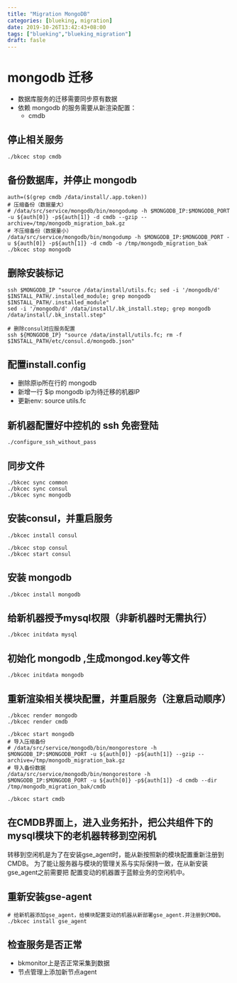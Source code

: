 ```yaml
---
title: "Migration MongoDB"
categories: [blueking, migration]
date: 2019-10-26T13:42:43+08:00
tags: ["blueking","blueking_migration"]
draft: fasle
---
```

# mongodb 迁移

- 数据库服务的迁移需要同步原有数据
- 依赖 mongodb 的服务需要从新渲染配置：
  - cmdb

## 停止相关服务

    ./bkcec stop cmdb

## 备份数据库，并停止 mongodb

    auth=($(grep cmdb /data/install/.app.token))
    # 压缩备份（数据量大）
    # /data/src/service/mongodb/bin/mongodump -h $MONGODB_IP:$MONGODB_PORT -u ${auth[0]} -p${auth[1]} -d cmdb --gzip --archive=/tmp/mongodb_migration_bak.gz
    # 不压缩备份（数据量小）
    /data/src/service/mongodb/bin/mongodump -h $MONGODB_IP:$MONGODB_PORT -u ${auth[0]} -p${auth[1]} -d cmdb -o /tmp/mongodb_migration_bak
    ./bkcec stop mongodb

## 删除安装标记

    ssh $MONGODB_IP "source /data/install/utils.fc; sed -i '/mongodb/d' $INSTALL_PATH/.installed_module; grep mongodb $INSTALL_PATH/.installed_module"
    sed -i '/mongodb/d' /data/install/.bk_install.step; grep mongodb /data/install/.bk_install.step"

    # 删除consul对应服务配置
    ssh ${MONGODB_IP} "source /data/install/utils.fc; rm -f $INSTALL_PATH/etc/consul.d/mongodb.json"

## 配置install.config

- 删除原ip所在行的 mongodb
- 新增一行 $ip mongodb ip为待迁移的机器IP
- 更新env: source utils.fc

## 新机器配置好中控机的 ssh 免密登陆

    ./configure_ssh_without_pass

## 同步文件

    ./bkcec sync common
    ./bkcec sync consul
    ./bkcec sync mongodb

## 安装consul，并重启服务

    ./bkcec install consul
    
    ./bkcec stop consul
    ./bkcec start consul

## 安装 mongodb

    ./bkcec install mongodb

## 给新机器授予mysql权限（非新机器时无需执行）

    ./bkcec initdata mysql

## 初始化 mongodb ,生成mongod.key等文件

    ./bkcec initdata mongodb

## 重新渲染相关模块配置，并重启服务（注意启动顺序）

    ./bkcec render mongodb
    ./bkcec render cmdb

    ./bkcec start mongodb
    # 导入压缩备份
    # /data/src/service/mongodb/bin/mongorestore -h $MONGODB_IP:$MONGODB_PORT -u ${auth[0]} -p${auth[1]} --gzip --archive=/tmp/mongodb_migration_bak.gz
    # 导入备份数据
    /data/src/service/mongodb/bin/mongorestore -h $MONGODB_IP:$MONGODB_PORT -u ${auth[0]} -p${auth[1]} -d cmdb --dir /tmp/mongodb_migration_bak/cmdb
    
    ./bkcec start cmdb

## 在CMDB界面上，进入业务拓扑，把公共组件下的mysql模块下的老机器转移到空闲机

转移到空闲机是为了在安装gse_agent时，能从新按照新的模块配置重新注册到CMDB。
为了能让服务器与模块的管理关系与实际保持一致，在从新安装gse_agent之前需要把
配置变动的机器置于蓝鲸业务的空闲机中。

## 重新安装gse-agent

    # 给新机器添加gse_agent，给模块配置变动的机器从新部署gse_agent.并注册到CMDB。
    ./bkcec install gse_agent

## 检查服务是否正常

- bkmonitor上是否正常采集到数据
- 节点管理上添加新节点agent

